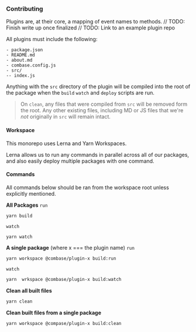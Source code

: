 ### Contributing
Plugins are, at their core, a mapping of event names to methods.
// TODO: Finish write up once finalized
// TODO: Link to an example plugin repo

All plugins must include the following:
```
- package.json
- README.md
- about.md
- combase.config.js
- src/
-- index.js
```

Anything with the `src` directory of the plugin will be compiled into the root of the package when the `build` `watch` and `deploy` scripts are run.

> On `clean`, any files that were compiled from `src` will be removed form the root.
> Any other existing files, including MD or JS files that we're _not_ originally in `src` will remain intact.

#### Workspace
This monorepo uses Lerna and Yarn Workspaces.

Lerna allows us to run any commands in parallel across all of our packages, and also easily deploy multiple packages with one command.

#### Commands
All commands below should be ran from the workspace root unless explicitly mentioned.

**All Packages**
`run`
```bash
yarn build
```

`watch`
```bash
yarn watch
```

**A single package** (where x === the plugin name)
`run`
```bash
yarn workspace @combase/plugin-x build:run
```

`watch`
```bash
yarn  wrkspace @combase/plugin-x build:watch
```

**Clean all built files**
```bash
yarn clean
```

**Clean built files from a single package**
```bash
yarn workspace @compase/plugin-x build:clean
```
